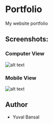 # Portfolio
My website portfolio

## Screenshots:
### Computer View
![alt text](https://github.com/yuvalbansal/portfolio_website/blob/b5f0c558172834fe32c198e1f331d5d389af050b/Portfolio.PNG)

### Mobile View
![alt text](https://github.com/yuvalbansal/portfolio_website/blob/59230a1e2eaad896637e932ce5c4166915d74992/Portfolio_Mobile.PNG)

## Author
* Yuval Bansal
